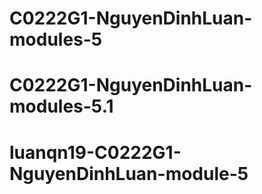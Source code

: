 # C0222G1-NguyenDinhLuan-modules-5
# C0222G1-NguyenDinhLuan-modules-5.1
# luanqn19-C0222G1-NguyenDinhLuan-module-5
